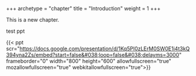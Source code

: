 +++
archetype = "chapter"
title = "Introduction"
weight = 1
+++

This is a new chapter.


test ppt



{{< ppt scr="https://docs.google.com/presentation/d/1Kq5PI0zLErM0SW0E1i4t3kQ394yna2Zs/embed?start=false&#038;loop=false&#038;delayms=3000" frameborder="0" width="800" height="600" allowfullscreen="true"  mozallowfullscreen="true" webkitallowfullscreen="true">}}